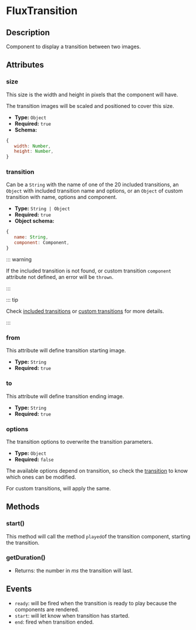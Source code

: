---
---

# FluxTransition

## Description

Component to display a transition between two images.

## Attributes

### size

This size is the width and height in pixels that the component will have.

The transition images will be scaled and positioned to cover this size.

- **Type:** `Object`
- **Required:** `true`
- **Schema:**
``` js
{
   width: Number,
   height: Number,
}
```

### transition

Can be a `String` with the name of one of the 20 included transitions, an `Object` with included transition name and options, or an `Object` of custom transition with name, options and component.

- **Type:** `String | Object`
- **Required:** `true`
- **Object schema:**
``` js
{
   name: String,
   component: Component,
}
```

::: warning

If the included transition is not found, or custom transition `component` attribute not defined, an error will be `thrown`.

:::

::: tip

Check [included transitions](../transitions/) or [custom transitions](../custom-transitions) for more details.

:::

### from

This attribute will define transition starting image.

- **Type:** `String`
- **Required:** `true`

### to

This attribute will define transition ending image.

- **Type:** `String`
- **Required:** `true`

### options

The transition options to overwrite the transition parameters.

- **Type:** `Object`
- **Required:** `false`

The available options depend on transition, so check the [transition](../transitions/) to know which ones can be modified.

For custom transitions, will apply the same.

## Methods

### start()

This method will call the method `played`of the transition component, starting the transition.

### getDuration()

- Returns: the number in *ms* the transition will last.

## Events

- `ready`: will be fired when the transition is ready to play because the components are rendered.
- `start`: will let know when transition has started.
- `end`: fired when transition ended.
